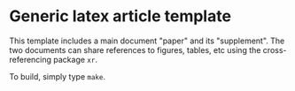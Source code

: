 # Generic latex article template

This template includes a main document "paper" and its "supplement". The two
documents can share references to figures, tables, etc using the
cross-referencing package `xr`.

To build, simply type `make`.
